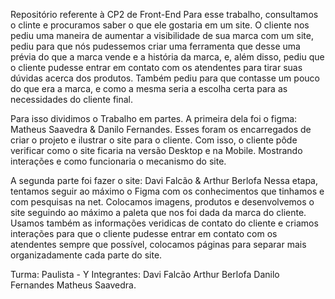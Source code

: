 Repositório referente à CP2 de Front-End
Para esse trabalho, consultamos o clinte e procuramos saber o que ele gostaria em um site.
O cliente nos pediu uma maneira de aumentar a visibilidade de sua marca com um site, pediu para que nós pudessemos criar uma ferramenta que desse uma prévia do que a marca vende e a história da marca, e, além disso, pediu que o cliente pudesse entrar em contato com os atendentes para tirar suas dúvidas acerca dos produtos. Também pediu para que contasse um pouco do que era a marca, e como a mesma seria a escolha certa para as necessidades do cliente final.

Para isso dividimos o Trabalho em partes. A primeira dela foi o figma:
Matheus Saavedra & Danilo Fernandes.
Esses foram os encarregados de criar o projeto e ilustrar o site para o cliente. Com isso, o cliente pôde verificar como o site ficaria na versão Desktop e na Mobile. Mostrando interações e como funcionaria o mecanismo do site.

A segunda parte foi fazer o site:
Davi Falcão & Arthur Berlofa
Nessa etapa, tentamos seguir ao máximo o Figma com os conhecimentos que tinhamos e com pesquisas na net.
Colocamos imagens, produtos e desenvolvemos o site seguindo ao máximo a paleta que nos foi dada da marca do cliente. Usamos também as informações veridicas de contato do cliente e criamos interações para que o cliente pudesse entrar em contato com os atendentes sempre que possível, colocamos páginas para separar mais organizadamente cada parte do site. 


Turma: Paulista - Y
Integrantes:
Davi Falcão
Arthur Berlofa
Danilo Fernandes
Matheus Saavedra.